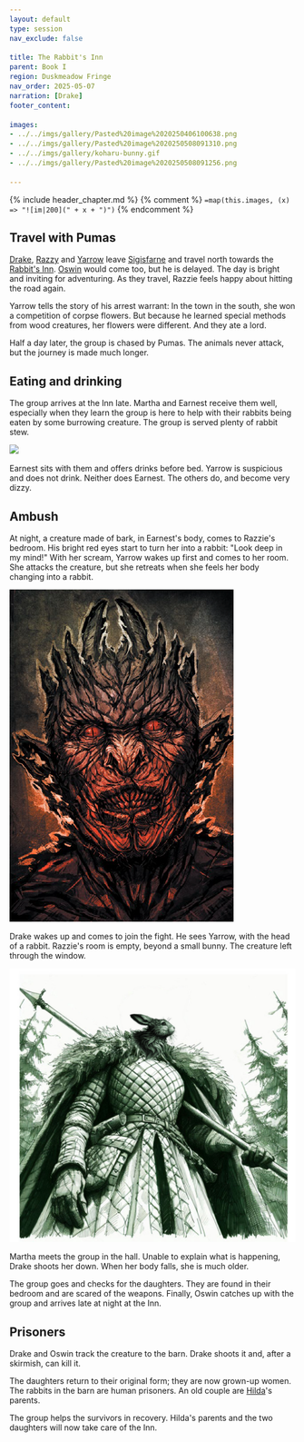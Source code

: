 ```yaml
---
layout: default
type: session
nav_exclude: false

title: The Rabbit's Inn
parent: Book I
region: Duskmeadow Fringe
nav_order: 2025-05-07
narration: [Drake]
footer_content: 

images:
- ../../imgs/gallery/Pasted%20image%2020250406100638.png
- ../../imgs/gallery/Pasted%20image%2020250508091310.png
- ../../imgs/gallery/koharu-bunny.gif
- ../../imgs/gallery/Pasted%20image%2020250508091256.png

---
```


{% include header_chapter.md %}
{% comment %}
`=map(this.images, (x) => "![im|200](" + x + ")")`
{% endcomment %}

## Travel with Pumas

[Drake](../../directory/Sigisfarne/Drake.md), [Razzy](../../directory/Sigisfarne/Razvan.md) and [Yarrow](../../directory/Sigisfarne/Yarrow.md) leave [Sigisfarne](../../directory/Sigisfarne/index.md) and travel north towards the [Rabbit's Inn](../../directory/DuskmeadowFringe/RabbitInn.md).
[Oswin](../../directory/Sigisfarne/Oswin.md) would come too, but he is delayed.
The day is bright and inviting for adventuring.
As they travel, Razzie feels happy about hitting the road again.

Yarrow tells the story of his arrest warrant:
In the town in the south, she won a competition of corpse flowers.
But because he learned special methods from wood creatures, her flowers were different.
And they ate a lord.

Half a day later, the group is chased by Pumas.
The animals never attack, but the journey is made much longer.

## Eating and drinking

The group arrives at the Inn late.
Martha and Earnest receive them well, especially when they learn the group is here to help with their rabbits being eaten by some burrowing creature.
The group is served plenty of rabbit stew.

![](../../imgs/gallery/koharu-bunny.gif)

Earnest sits with them and offers drinks before bed.
Yarrow is suspicious and does not drink.
Neither does Earnest.
The others do, and become very dizzy.

## Ambush

At night, a creature made of bark, in Earnest's body, comes to Razzie's bedroom.
His bright red eyes start to turn her into a rabbit: "Look deep in my mind!"
With her scream, Yarrow wakes up first and comes to her room.
She attacks the creature, but she retreats when she feels her body changing into a rabbit.

![](../../imgs/gallery/Pasted%20image%2020250508091310.png)

Drake wakes up and comes to join the fight.
He sees Yarrow, with the head of a rabbit.
Razzie's room is empty, beyond a small bunny.
The creature left through the window.

![](../../imgs/gallery/Pasted%20image%2020250508091256.png)

Martha meets the group in the hall.
Unable to explain what is happening, Drake shoots her down.
When her body falls, she is much older.

The group goes and checks for the daughters.
They are found in their bedroom and are scared of the weapons.
Finally, Oswin catches up with the group and arrives late at night at the Inn.

## Prisoners

Drake and Oswin track the creature to the barn.
Drake shoots it and, after a skirmish, can kill it.

The daughters return to their original form; they are now grown-up women.
The rabbits in the barn are human prisoners.
An old couple are [Hilda](../../directory/Sigisfarne/Hilda.md)'s parents.

The group helps the survivors in recovery.
Hilda's parents and the two daughters will now take care of the Inn.

